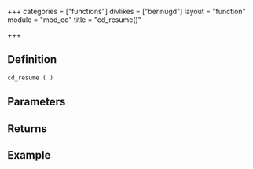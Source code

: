 +++
categories = ["functions"]
divlikes = ["bennugd"]
layout = "function"
module = "mod_cd"
title = "cd_resume()"

+++

## Definition

    cd_resume ( )

## Parameters

## Returns

## Example
